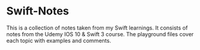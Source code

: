 # Swift-Notes

This is a collection of notes taken from my Swift learnings.
It consists of notes from the Udemy IOS 10 & Swift 3 course.
The playground files cover each topic with examples and comments.
